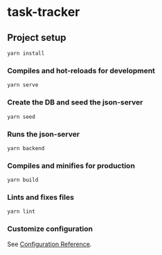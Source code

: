 # task-tracker

## Project setup
```
yarn install
```

### Compiles and hot-reloads for development
```
yarn serve
```

### Create the DB and seed the json-server
```
yarn seed
```

### Runs the json-server
```
yarn backend
```

### Compiles and minifies for production
```
yarn build
```

### Lints and fixes files
```
yarn lint
```

### Customize configuration
See [Configuration Reference](https://cli.vuejs.org/config/).
